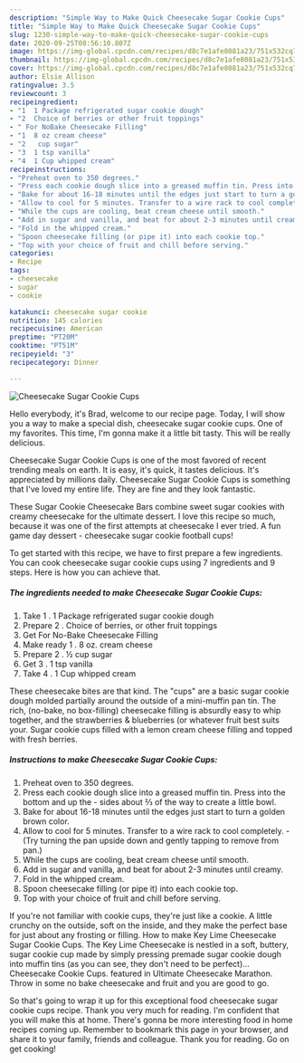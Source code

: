 ```yaml
---
description: "Simple Way to Make Quick Cheesecake Sugar Cookie Cups"
title: "Simple Way to Make Quick Cheesecake Sugar Cookie Cups"
slug: 1230-simple-way-to-make-quick-cheesecake-sugar-cookie-cups
date: 2020-09-25T08:56:10.807Z
image: https://img-global.cpcdn.com/recipes/d8c7e1afe8081a23/751x532cq70/cheesecake-sugar-cookie-cups-recipe-main-photo.jpg
thumbnail: https://img-global.cpcdn.com/recipes/d8c7e1afe8081a23/751x532cq70/cheesecake-sugar-cookie-cups-recipe-main-photo.jpg
cover: https://img-global.cpcdn.com/recipes/d8c7e1afe8081a23/751x532cq70/cheesecake-sugar-cookie-cups-recipe-main-photo.jpg
author: Elsie Allison
ratingvalue: 3.5
reviewcount: 3
recipeingredient:
- "1  1 Package refrigerated sugar cookie dough"
- "2  Choice of berries or other fruit toppings"
- " For NoBake Cheesecake Filling"
- "1  8 oz cream cheese"
- "2   cup sugar"
- "3  1 tsp vanilla"
- "4  1 Cup whipped cream"
recipeinstructions:
- "Preheat oven to 350 degrees."
- "Press each cookie dough slice into a greased muffin tin. Press into the bottom and up the  sides about ⅔ of the way to create a little bowl."
- "Bake for about 16-18 minutes until the edges just start to turn a golden brown color."
- "Allow to cool for 5 minutes. Transfer to a wire rack to cool completely.  (Try turning the pan upside down and gently tapping to remove from pan.)"
- "While the cups are cooling, beat cream cheese until smooth."
- "Add in sugar and vanilla, and beat for about 2-3 minutes until creamy."
- "Fold in the whipped cream."
- "Spoon cheesecake filling (or pipe it) into each cookie top."
- "Top with your choice of fruit and chill before serving."
categories:
- Recipe
tags:
- cheesecake
- sugar
- cookie

katakunci: cheesecake sugar cookie 
nutrition: 145 calories
recipecuisine: American
preptime: "PT20M"
cooktime: "PT51M"
recipeyield: "3"
recipecategory: Dinner

---
```



![Cheesecake Sugar Cookie Cups](https://img-global.cpcdn.com/recipes/d8c7e1afe8081a23/751x532cq70/cheesecake-sugar-cookie-cups-recipe-main-photo.jpg)

Hello everybody, it's Brad, welcome to our recipe page. Today, I will show you a way to make a special dish, cheesecake sugar cookie cups. One of my favorites. This time, I'm gonna make it a little bit tasty. This will be really delicious.

Cheesecake Sugar Cookie Cups is one of the most favored of recent trending meals on earth. It is easy, it's quick, it tastes delicious. It's appreciated by millions daily. Cheesecake Sugar Cookie Cups is something that I've loved my entire life. They are fine and they look fantastic.

These Sugar Cookie Cheesecake Bars combine sweet sugar cookies with creamy cheesecake for the ultimate dessert. I love this recipe so much, because it was one of the first attempts at cheesecake I ever tried. A fun game day dessert - cheesecake sugar cookie football cups!


To get started with this recipe, we have to first prepare a few ingredients. You can cook cheesecake sugar cookie cups using 7 ingredients and 9 steps. Here is how you can achieve that.

<!--inarticleads1-->

##### The ingredients needed to make Cheesecake Sugar Cookie Cups:

1. Take 1 . 1 Package refrigerated sugar cookie dough
1. Prepare 2 . Choice of berries, or other fruit toppings
1. Get  For No-Bake Cheesecake Filling
1. Make ready 1 . 8 oz. cream cheese
1. Prepare 2 . ½ cup sugar
1. Get 3 . 1 tsp vanilla
1. Take 4 . 1 Cup whipped cream


These cheesecake bites are that kind. The &#34;cups&#34; are a basic sugar cookie dough molded partially around the outside of a mini-muffin pan tin. The rich, (no-bake, no box-filling) cheesecake filling is absurdly easy to whip together, and the strawberries &amp; blueberries (or whatever fruit best suits your. Sugar cookie cups filled with a lemon cream cheese filling and topped with fresh berries. 

<!--inarticleads2-->

##### Instructions to make Cheesecake Sugar Cookie Cups:

1. Preheat oven to 350 degrees.
1. Press each cookie dough slice into a greased muffin tin. Press into the bottom and up the -  sides about ⅔ of the way to create a little bowl.
1. Bake for about 16-18 minutes until the edges just start to turn a golden brown color.
1. Allow to cool for 5 minutes. Transfer to a wire rack to cool completely. -  (Try turning the pan upside down and gently tapping to remove from pan.)
1. While the cups are cooling, beat cream cheese until smooth.
1. Add in sugar and vanilla, and beat for about 2-3 minutes until creamy.
1. Fold in the whipped cream.
1. Spoon cheesecake filling (or pipe it) into each cookie top.
1. Top with your choice of fruit and chill before serving.


If you&#39;re not familiar with cookie cups, they&#39;re just like a cookie. A little crunchy on the outside, soft on the inside, and they make the perfect base for just about any frosting or filling. How to make Key Lime Cheesecake Sugar Cookie Cups. The Key Lime Cheesecake is nestled in a soft, buttery, sugar cookie cup made by simply pressing premade sugar cookie dough into muffin tins (as you can see, they don&#39;t need to be perfect)… Cheesecake Cookie Cups. featured in Ultimate Cheesecake Marathon. Throw in some no bake cheesecake and fruit and you are good to go. 

So that's going to wrap it up for this exceptional food cheesecake sugar cookie cups recipe. Thank you very much for reading. I'm confident that you will make this at home. There's gonna be more interesting food in home recipes coming up. Remember to bookmark this page in your browser, and share it to your family, friends and colleague. Thank you for reading. Go on get cooking!
